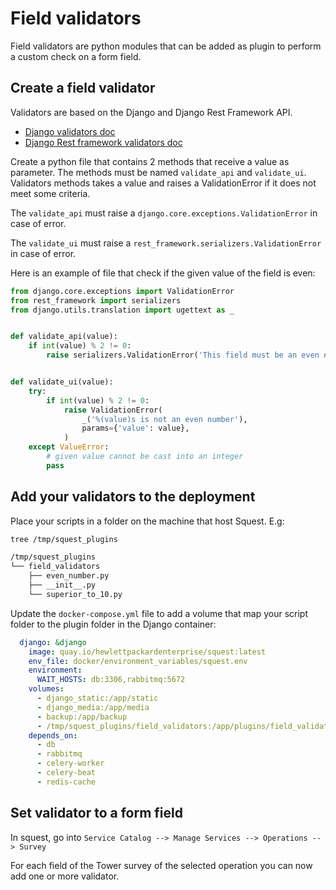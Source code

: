 # Field validators

Field validators are python modules that can be added as plugin to perform a custom check on a form field.

## Create a field validator

Validators are based on the Django and Django Rest Framework API.

- [Django validators doc](https://docs.djangoproject.com/en/3.2/ref/validators/)
- [Django Rest framework validators doc](https://www.django-rest-framework.org/api-guide/validators/#function-based)

Create a python file that contains 2 methods that receive a value as parameter.
The methods must be named `validate_api` and `validate_ui`.
Validators methods takes a value and raises a ValidationError if it does not meet some criteria.

The `validate_api` must raise a `django.core.exceptions.ValidationError` in case of error.

The `validate_ui` must raise a `rest_framework.serializers.ValidationError` in case of error.

Here is an example of file that check if the given value of the field is even:
```python
from django.core.exceptions import ValidationError
from rest_framework import serializers
from django.utils.translation import ugettext as _


def validate_api(value):
    if int(value) % 2 != 0:
        raise serializers.ValidationError('This field must be an even number.')


def validate_ui(value):
    try:
        if int(value) % 2 != 0:
            raise ValidationError(
                _('%(value)s is not an even number'),
                params={'value': value},
            )
    except ValueError:
        # given value cannot be cast into an integer
        pass
```

## Add your validators to the deployment

Place your scripts in a folder on the machine that host Squest. E.g:
```bash
tree /tmp/squest_plugins 

/tmp/squest_plugins
└── field_validators
    ├── even_number.py
    ├── __init__.py
    └── superior_to_10.py
```

Update the `docker-compose.yml` file to add a volume that map your script folder to the plugin folder in the Django container:
```yaml
  django: &django
    image: quay.io/hewlettpackardenterprise/squest:latest
    env_file: docker/environment_variables/squest.env
    environment:
      WAIT_HOSTS: db:3306,rabbitmq:5672
    volumes:
      - django_static:/app/static
      - django_media:/app/media
      - backup:/app/backup
      - /tmp/squest_plugins/field_validators:/app/plugins/field_validators  # update this line
    depends_on:
      - db
      - rabbitmq
      - celery-worker
      - celery-beat
      - redis-cache
```

## Set validator to a form field

In squest, go into `Service Catalog --> Manage Services --> Operations --> Survey`

For each field of the Tower survey of the selected operation you can now add one or more validator.
